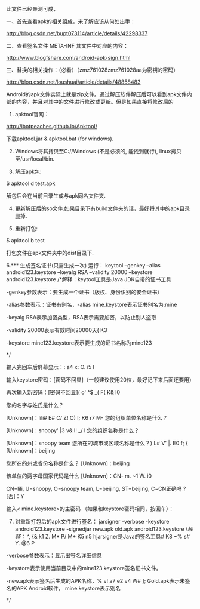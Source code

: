 
此文件已经亲测可成，


一、首先查看apk的相关组成，来了解应该从何处出手：

http://blog.csdn.net/bupt073114/article/details/42298337



二、查看签名文件 META-INF 其文件中对应的内容：

http://www.blogfshare.com/android-apk-sign.html



三、替换的相关操作：（必看）（zmz761028zmz761028aa为密钥的密码）

http://blog.csdn.net/loushuai/article/details/48858483

Android的apk文件实际上就是zip文件。通过解压软件解压后可以看到apk文件内部的内容，并且对其中的文件进行修改或更新。但是如果直接将修改后的


1. apktool官网：

http://ibotpeaches.github.io/Apktool/

下载apktool.jar & apktool.bat (for windows).


2. Windows将其拷贝至C://Windows (不是必须的, 能找到就行), linux拷贝至/usr/local/bin.


3. 解压apk包:

$ apktool d test.apk

解包后会在当前目录生成与apk同名文件夹.


4. 更新解压后的so文件.如果目录下有build文件夹的话，最好将其中的apk目录删掉.


5. 重新打包:

$ apktool b test

打包文件在apk文件夹中的dist目录下.


6.*** 生成签名证书(只需生成一次)
运行：
keytool –genkey –alias android123.keystore –keyalg RSA –validity 20000 –keystore android123.keystore
/*解释：keytool工具是Java JDK自带的证书工具

-genkey参数表示：要生成一个证书（版权、身份识别的安全证书）

-alias参数表示：证书有别名，-alias mine.keystore表示证书别名为:mine

-keyalg RSA表示加密类型，RSA表示需要加密，以防止别人盗取

-validity 20000表示有效时间20000天( K3

-keystore mine123.keystore表示要生成的证书名称为mine123

*/

输入完回车后屏幕显示：: a4 x: O. i5 I

输入keystore密码：[密码不回显]（一般建议使用20位，最好记下来后面还要用）

再次输入新密码：[密码不回显]( o' ^$ _( F( K& I0

您的名字与姓氏是什么？

[Unknown]：lili# E# C/ Z! O) I; K6 r7 M-
您的组织单位名称是什么？

[Unknown]：snoopy' |3 v& I! _/ l
您的组织名称是什么？

[Unknown]：snoopy team
您所在的城市或区域名称是什么？) L# V' |. E0 f; {
[Unknown]：beijing

您所在的州或省份名称是什么？
[Unknown]：beijing

该单位的两字母国家代码是什么
[Unknown]：CN- m. ~1 W. i0

CN=lili, U=snoopy, O=snoopy team, L=beijing, ST=beijing, C=CN正确吗？
[否]：Y

输入< mine.keystore>的主密码
（如果和keystore密码相同，按回车）：

7. 对重新打包后的apk文件进行签名：
jarsigner -verbose -keystore android123.keystore -signedjar new.apk old.apk android123.keystore
/*解释：* ^, {& k1 Z. M* P/ M+ K5 n5 hjarsigner是Java的签名工具# K8 ~% s# Y. @6 P

-verbose参数表示：显示出签名详细信息

-keystore表示使用当前目录中的mine123.keystore签名证书文件。

-new.apk表示签名后生成的APK名称，% v! a7 e2 v4 W# ]; Gold.apk表示未签名的APK Android软件， mine.keystore表示别名

*/



